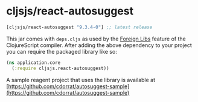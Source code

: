 # cljsjs/react-autosuggest

[](dependency)
```clojure
[cljsjs/react-autosuggest "9.3.4-0"] ;; latest release
```
[](/dependency)

This jar comes with `deps.cljs` as used by the [Foreign Libs][flibs] feature
of the ClojureScript compiler. After adding the above dependency to your project
you can require the packaged library like so:

```clojure
(ns application.core
  (:require cljsjs.react-autosuggest))
```

A sample reagent project that uses the library is available at [https://github.com/cdorrat/autosuggest-sample](https://github.com/cdorrat/autosuggest-sample)

[flibs]: https://clojurescript.org/reference/packaging-foreign-deps
